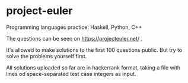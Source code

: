 # project-euler
Programming languages practice: Haskell, Python, C++

The questions can be seen on https://projecteuler.net/ .

It's allowed to make solutions to the first 100 questions public.  But try to solve the problems yourself first.

All solutions uploaded so far are in hackerrank format, taking a file with lines od space-separated test case integers as input.
